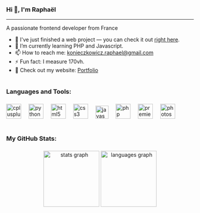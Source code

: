 ### Hi 👋, I'm Raphaël

---

A passionate frontend developer from France

- 🔭 I've just finished a web project — you can check it out [right here](https://github.com/fyles-git/smart-hotel-web-app).
- 🌱 I’m currently learning PHP and Javascript.
- 📫 How to reach me: konieczkowicz.raphael@gmail.com
- ⚡ Fun fact: I measure 170vh.
- 📑 Check out my website: [Portfolio](https://raphael-knz.netlify.app/)

#

### Languages and Tools:

###

<div align="left">
  <img src="https://cdn.jsdelivr.net/gh/devicons/devicon/icons/cplusplus/cplusplus-original.svg" height="40" alt="cplusplus logo"  />
  <img width="12" />
  <img src="https://cdn.jsdelivr.net/gh/devicons/devicon/icons/python/python-original.svg" height="40" alt="python logo"  />
  <img width="12" />
  <img src="https://cdn.jsdelivr.net/gh/devicons/devicon/icons/html5/html5-original.svg" height="40" alt="html5 logo"  />
  <img width="12" />
  <img src="https://cdn.jsdelivr.net/gh/devicons/devicon/icons/css3/css3-original.svg" height="40" alt="css3 logo"  />
  <img width="12" />
  <img src="https://cdn.jsdelivr.net/gh/devicons/devicon/icons/javascript/javascript-original.svg" height="35" alt="javascript logo"  />
  <img width="12" />
  <img src="https://cdn.jsdelivr.net/gh/devicons/devicon/icons/php/php-original.svg" height="40" alt="php logo"  />
  <img width="12" />
  <img src="https://cdn.jsdelivr.net/gh/devicons/devicon/icons/premierepro/premierepro-original.svg" height="40" alt="premiere pro logo"  />
  <img width="12" />
  <img src="https://cdn.jsdelivr.net/gh/devicons/devicon/icons/photoshop/photoshop-original.svg" height="40" alt="photoshop logo"  />
  <img width="12" />
</div>

#

### My GitHub Stats:

###

<div align="center">
  <img src="https://github-readme-stats.vercel.app/api?username=fyles-git&hide_title=true&hide_rank=false&show_icons=true&include_all_commits=true&count_private=true&disable_animations=false&theme=github_dark&locale=en&hide_border=false" height="150" alt="stats graph"/>
  <img src="https://github-readme-stats.vercel.app/api/top-langs?username=fyles-git&locale=en&hide_title=false&layout=compact&card_width=320&langs_count=4&theme=github_dark&hide_border=false" height="150" alt="languages graph"/>
</div>
